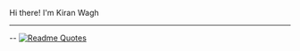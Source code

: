 Hi there! I'm Kiran Wagh

-------------------------------------------------
--
[![Readme Quotes](https://quotes-github-readme.vercel.app/api?quote=Code%20is%20like%20humor.%20When%20you%20have%20to%20explain%20it,%20it’s%20bad.&author=Cory%20House)](https://github.com/piyushsuthar/github-readme-quotes)
